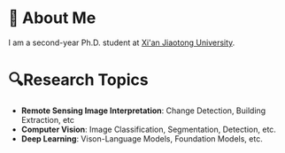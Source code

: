 # 👋 About Me

I am a second-year Ph.D. student at [Xi'an Jiaotong University](https://www.xjtu.edu.cn/).

# 🔍Research Topics

- **Remote Sensing Image Interpretation**: Change Detection, Building Extraction, etc
- **Computer Vision**: Image Classification, Segmentation, Detection, etc.
- **Deep Learning**: Vison-Language Models, Foundation Models, etc.
